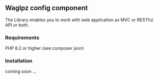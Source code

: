 ## Waglpz config component

The Library enables you to work with web application as MVC or RESTful API or both.

### Requirements

PHP 8.2 or higher (see composer json)

### Installation
 coming soon ...
